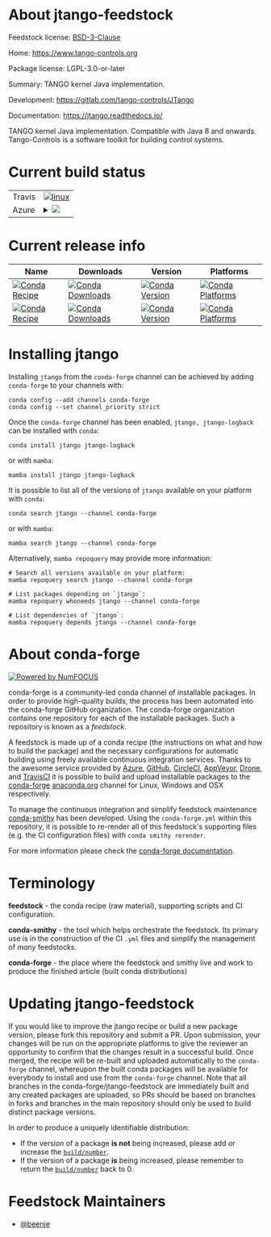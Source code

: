 About jtango-feedstock
======================

Feedstock license: [BSD-3-Clause](https://github.com/conda-forge/jtango-feedstock/blob/main/LICENSE.txt)

Home: https://www.tango-controls.org

Package license: LGPL-3.0-or-later

Summary: TANGO kernel Java implementation.

Development: https://gitlab.com/tango-controls/JTango

Documentation: https://jtango.readthedocs.io/

TANGO kernel Java implementation. Compatible with Java 8 and onwards.
Tango-Controls is a software toolkit for building control systems.


Current build status
====================


<table><tr>
    <td>Travis</td>
    <td>
      <a href="https://app.travis-ci.com/conda-forge/jtango-feedstock">
        <img alt="linux" src="https://img.shields.io/travis/com/conda-forge/jtango-feedstock/main.svg?label=Linux">
      </a>
    </td>
  </tr>
    
  <tr>
    <td>Azure</td>
    <td>
      <details>
        <summary>
          <a href="https://dev.azure.com/conda-forge/feedstock-builds/_build/latest?definitionId=12598&branchName=main">
            <img src="https://dev.azure.com/conda-forge/feedstock-builds/_apis/build/status/jtango-feedstock?branchName=main">
          </a>
        </summary>
        <table>
          <thead><tr><th>Variant</th><th>Status</th></tr></thead>
          <tbody><tr>
              <td>linux_64</td>
              <td>
                <a href="https://dev.azure.com/conda-forge/feedstock-builds/_build/latest?definitionId=12598&branchName=main">
                  <img src="https://dev.azure.com/conda-forge/feedstock-builds/_apis/build/status/jtango-feedstock?branchName=main&jobName=linux&configuration=linux%20linux_64_" alt="variant">
                </a>
              </td>
            </tr><tr>
              <td>linux_aarch64</td>
              <td>
                <a href="https://dev.azure.com/conda-forge/feedstock-builds/_build/latest?definitionId=12598&branchName=main">
                  <img src="https://dev.azure.com/conda-forge/feedstock-builds/_apis/build/status/jtango-feedstock?branchName=main&jobName=linux&configuration=linux%20linux_aarch64_" alt="variant">
                </a>
              </td>
            </tr><tr>
              <td>linux_ppc64le</td>
              <td>
                <a href="https://dev.azure.com/conda-forge/feedstock-builds/_build/latest?definitionId=12598&branchName=main">
                  <img src="https://dev.azure.com/conda-forge/feedstock-builds/_apis/build/status/jtango-feedstock?branchName=main&jobName=linux&configuration=linux%20linux_ppc64le_" alt="variant">
                </a>
              </td>
            </tr><tr>
              <td>osx_64</td>
              <td>
                <a href="https://dev.azure.com/conda-forge/feedstock-builds/_build/latest?definitionId=12598&branchName=main">
                  <img src="https://dev.azure.com/conda-forge/feedstock-builds/_apis/build/status/jtango-feedstock?branchName=main&jobName=osx&configuration=osx%20osx_64_" alt="variant">
                </a>
              </td>
            </tr><tr>
              <td>osx_arm64</td>
              <td>
                <a href="https://dev.azure.com/conda-forge/feedstock-builds/_build/latest?definitionId=12598&branchName=main">
                  <img src="https://dev.azure.com/conda-forge/feedstock-builds/_apis/build/status/jtango-feedstock?branchName=main&jobName=osx&configuration=osx%20osx_arm64_" alt="variant">
                </a>
              </td>
            </tr><tr>
              <td>win_64</td>
              <td>
                <a href="https://dev.azure.com/conda-forge/feedstock-builds/_build/latest?definitionId=12598&branchName=main">
                  <img src="https://dev.azure.com/conda-forge/feedstock-builds/_apis/build/status/jtango-feedstock?branchName=main&jobName=win&configuration=win%20win_64_" alt="variant">
                </a>
              </td>
            </tr>
          </tbody>
        </table>
      </details>
    </td>
  </tr>
</table>

Current release info
====================

| Name | Downloads | Version | Platforms |
| --- | --- | --- | --- |
| [![Conda Recipe](https://img.shields.io/badge/recipe-jtango-green.svg)](https://anaconda.org/conda-forge/jtango) | [![Conda Downloads](https://img.shields.io/conda/dn/conda-forge/jtango.svg)](https://anaconda.org/conda-forge/jtango) | [![Conda Version](https://img.shields.io/conda/vn/conda-forge/jtango.svg)](https://anaconda.org/conda-forge/jtango) | [![Conda Platforms](https://img.shields.io/conda/pn/conda-forge/jtango.svg)](https://anaconda.org/conda-forge/jtango) |
| [![Conda Recipe](https://img.shields.io/badge/recipe-jtango--logback-green.svg)](https://anaconda.org/conda-forge/jtango-logback) | [![Conda Downloads](https://img.shields.io/conda/dn/conda-forge/jtango-logback.svg)](https://anaconda.org/conda-forge/jtango-logback) | [![Conda Version](https://img.shields.io/conda/vn/conda-forge/jtango-logback.svg)](https://anaconda.org/conda-forge/jtango-logback) | [![Conda Platforms](https://img.shields.io/conda/pn/conda-forge/jtango-logback.svg)](https://anaconda.org/conda-forge/jtango-logback) |

Installing jtango
=================

Installing `jtango` from the `conda-forge` channel can be achieved by adding `conda-forge` to your channels with:

```
conda config --add channels conda-forge
conda config --set channel_priority strict
```

Once the `conda-forge` channel has been enabled, `jtango, jtango-logback` can be installed with `conda`:

```
conda install jtango jtango-logback
```

or with `mamba`:

```
mamba install jtango jtango-logback
```

It is possible to list all of the versions of `jtango` available on your platform with `conda`:

```
conda search jtango --channel conda-forge
```

or with `mamba`:

```
mamba search jtango --channel conda-forge
```

Alternatively, `mamba repoquery` may provide more information:

```
# Search all versions available on your platform:
mamba repoquery search jtango --channel conda-forge

# List packages depending on `jtango`:
mamba repoquery whoneeds jtango --channel conda-forge

# List dependencies of `jtango`:
mamba repoquery depends jtango --channel conda-forge
```


About conda-forge
=================

[![Powered by
NumFOCUS](https://img.shields.io/badge/powered%20by-NumFOCUS-orange.svg?style=flat&colorA=E1523D&colorB=007D8A)](https://numfocus.org)

conda-forge is a community-led conda channel of installable packages.
In order to provide high-quality builds, the process has been automated into the
conda-forge GitHub organization. The conda-forge organization contains one repository
for each of the installable packages. Such a repository is known as a *feedstock*.

A feedstock is made up of a conda recipe (the instructions on what and how to build
the package) and the necessary configurations for automatic building using freely
available continuous integration services. Thanks to the awesome service provided by
[Azure](https://azure.microsoft.com/en-us/services/devops/), [GitHub](https://github.com/),
[CircleCI](https://circleci.com/), [AppVeyor](https://www.appveyor.com/),
[Drone](https://cloud.drone.io/welcome), and [TravisCI](https://travis-ci.com/)
it is possible to build and upload installable packages to the
[conda-forge](https://anaconda.org/conda-forge) [anaconda.org](https://anaconda.org/)
channel for Linux, Windows and OSX respectively.

To manage the continuous integration and simplify feedstock maintenance
[conda-smithy](https://github.com/conda-forge/conda-smithy) has been developed.
Using the ``conda-forge.yml`` within this repository, it is possible to re-render all of
this feedstock's supporting files (e.g. the CI configuration files) with ``conda smithy rerender``.

For more information please check the [conda-forge documentation](https://conda-forge.org/docs/).

Terminology
===========

**feedstock** - the conda recipe (raw material), supporting scripts and CI configuration.

**conda-smithy** - the tool which helps orchestrate the feedstock.
                   Its primary use is in the construction of the CI ``.yml`` files
                   and simplify the management of *many* feedstocks.

**conda-forge** - the place where the feedstock and smithy live and work to
                  produce the finished article (built conda distributions)


Updating jtango-feedstock
=========================

If you would like to improve the jtango recipe or build a new
package version, please fork this repository and submit a PR. Upon submission,
your changes will be run on the appropriate platforms to give the reviewer an
opportunity to confirm that the changes result in a successful build. Once
merged, the recipe will be re-built and uploaded automatically to the
`conda-forge` channel, whereupon the built conda packages will be available for
everybody to install and use from the `conda-forge` channel.
Note that all branches in the conda-forge/jtango-feedstock are
immediately built and any created packages are uploaded, so PRs should be based
on branches in forks and branches in the main repository should only be used to
build distinct package versions.

In order to produce a uniquely identifiable distribution:
 * If the version of a package **is not** being increased, please add or increase
   the [``build/number``](https://docs.conda.io/projects/conda-build/en/latest/resources/define-metadata.html#build-number-and-string).
 * If the version of a package **is** being increased, please remember to return
   the [``build/number``](https://docs.conda.io/projects/conda-build/en/latest/resources/define-metadata.html#build-number-and-string)
   back to 0.

Feedstock Maintainers
=====================

* [@beenje](https://github.com/beenje/)


